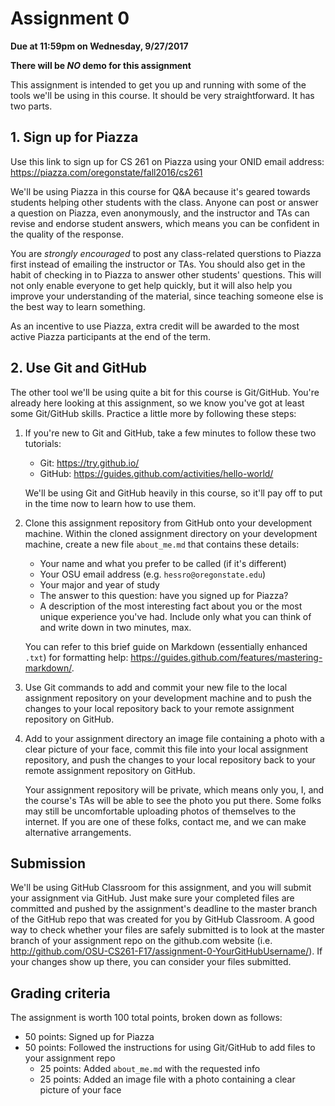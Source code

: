 # Assignment 0
**Due at 11:59pm on Wednesday, 9/27/2017**

**There will be _NO_ demo for this assignment**

This assignment is intended to get you up and running with some of the tools we'll be using in this course.  It should be very straightforward.  It has two parts.

## 1. Sign up for Piazza

Use this link to sign up for CS 261 on Piazza using your ONID email address: https://piazza.com/oregonstate/fall2016/cs261

We'll be using Piazza in this course for Q&A because it's geared towards students helping other students with the class.  Anyone can post or answer a question on Piazza, even anonymously, and the instructor and TAs can revise and endorse student answers, which means you can be confident in the quality of the response.

You are *strongly encouraged* to post any class-related querstions to Piazza first instead of emailing the instructor or TAs.  You should also get in the habit of checking in to Piazza to answer other students' questions.  This will not only enable everyone to get help quickly, but it will also help you improve your understanding of the material, since teaching someone else is the best way to learn something.

As an incentive to use Piazza, extra credit will be awarded to the most active Piazza participants at the end of the term.

## 2. Use Git and GitHub

The other tool we'll be using quite a bit for this course is Git/GitHub.  You're already here looking at this assignment, so we know you've got at least some Git/GitHub skills.  Practice a little more by following these steps:

1. If you're new to Git and GitHub, take a few minutes to follow these two tutorials:
    * Git: https://try.github.io/
    * GitHub: https://guides.github.com/activities/hello-world/

    We'll be using Git and GitHub heavily in this course, so it'll pay off to put in the time now to learn how to use them.

2. Clone this assignment repository from GitHub onto your development machine.  Within the cloned assignment directory on your development machine, create a new file `about_me.md` that contains these details:
    * Your name and what you prefer to be called (if it's different)
    * Your OSU email address (e.g. `hessro@oregonstate.edu`)
    * Your major and year of study
    * The answer to this question: have you signed up for Piazza?
    * A description of the most interesting fact about you or the most unique experience you've had.  Include only what you can think of and write down in two minutes, max.

    You can refer to this brief guide on Markdown (essentially enhanced `.txt`) for formatting help: https://guides.github.com/features/mastering-markdown/.

3. Use Git commands to add and commit your new file to the local assignment repository on your development machine and to push the changes to your local repository back to your remote assignment repository on GitHub.

4. Add to your assignment directory an image file containing a photo with a clear picture of your face, commit this file into your local assignment repository, and push the changes to your local repository back to your remote assignment repository on GitHub.

    Your assignment repository will be private, which means only you, I, and the course's TAs will be able to see the photo you put there.  Some folks may still be uncomfortable uploading photos of themselves to the internet.  If you are one of these folks, contact me, and we can make alternative arrangements.

## Submission

We'll be using GitHub Classroom for this assignment, and you will submit your assignment via GitHub. Just make sure your completed files are committed and pushed by the assignment's deadline to the master branch of the GitHub repo that was created for you by GitHub Classroom. A good way to check whether your files are safely submitted is to look at the master branch of your assignment repo on the github.com website (i.e. http://github.com/OSU-CS261-F17/assignment-0-YourGitHubUsername/). If your changes show up there, you can consider your files submitted.

## Grading criteria

The assignment is worth 100 total points, broken down as follows:
* 50 points: Signed up for Piazza
* 50 points: Followed the instructions for using Git/GitHub to add files to your assignment repo
  * 25 points: Added `about_me.md` with the requested info
  * 25 points: Added an image file with a photo containing a clear picture of your face
